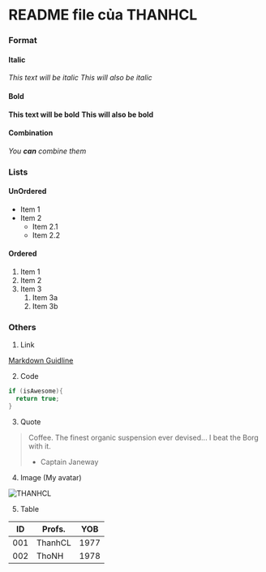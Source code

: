 # README file của THANHCL #

### Format ###
#### Italic ####
*This text will be italic*
_This will also be italic_

#### Bold ####
**This text will be bold**
__This will also be bold__

#### Combination ####
_You **can** combine them_

### Lists ###
#### UnOrdered ####
* Item 1
* Item 2
  * Item 2.1
  * Item 2.2

#### Ordered ####
1. Item 1
1. Item 2
1. Item 3
   1. Item 3a
   1. Item 3b

### Others ###
1. Link

[Markdown Guidline](https://guides.github.com/features/mastering-markdown/#examples)

2. Code

```java
if (isAwesome){
  return true;
}
```

3. Quote
> Coffee. The finest organic suspension ever devised... I beat the Borg with it.
> - Captain Janeway

4. Image (My avatar)

![THANHCL](https://scontent.fdad1-1.fna.fbcdn.net/v/t1.0-9/545626_10150944706480330_1642635704_n.jpg?oh=161f7bb31b74d3fece961edd9da8cdb6&oe=5B159F59)

5. Table

ID | Profs. | YOB
-- | ------ | ---
001 | ThanhCL | 1977
002 | ThoNH | 1978

